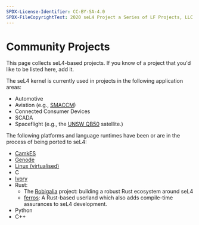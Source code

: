 ```yaml
---
SPDX-License-Identifier: CC-BY-SA-4.0
SPDX-FileCopyrightText: 2020 seL4 Project a Series of LF Projects, LLC.
---
```


# Community Projects

This page collects seL4-based projects. If you know of a project that
you'd like to be listed here, add it.

The seL4 kernel is currently used in projects in the following application areas:

- Automotive
- Aviation (e.g.,
        [SMACCM](https://trustworthy.systems/projects/TS/SMACCM/))
- Connected Consumer Devices
- SCADA
- Spaceflight (e.g., the
        [UNSW QB50](https://trustworthy.systems/projects/TS/qb50) satellite.)

The following platforms and language runtimes have been or are in the
process of being ported to seL4:

- [CamkES](https://trustworthy.systems/projects/TS/trustcomp)
- [Genode](http://genode.org/about/index)
- [Linux (virtualised)](https://trustworthy.systems/projects/TS/virtualisation/about)
- C
- [Ivory](http://ivorylang.org/ivory-introduction.html)
- Rust:
  - The [Robigalia](https://robigalia.org/) project:
      building a robust Rust ecosystem around seL4
  - [ferros](https://github.com/auxoncorp/ferros):
      A Rust-based userland which also adds compile-time assurances to seL4 development.
- Python
- C++

